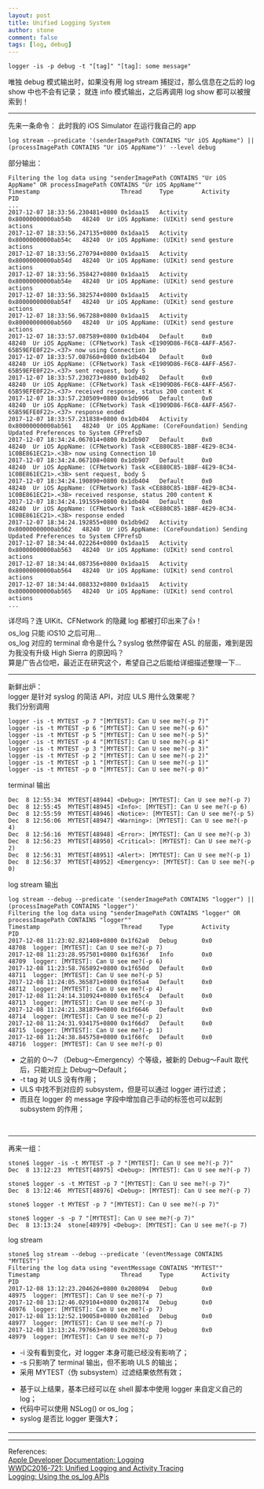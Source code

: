 ```yaml
---
layout: post
title: Unified Logging System
author: stone
comment: false
tags: [log, debug]
---
```


````shell
logger -is -p debug -t "[tag]" "[tag]: some message"
````
唯独 debug 模式输出时，如果没有用 log stream 捕捉过，那么信息在之后的 log show 中也不会有记录；
就连 info 模式输出，之后再调用 log show 都可以被搜索到！

---
先来一条命令：
此时我的 iOS Simulator 在运行我自己的 app
```shell
log stream --predicate '(senderImagePath CONTAINS "Ur iOS AppName") || (processImagePath CONTAINS "Ur iOS AppName")' --level debug
```
部分输出：
```
Filtering the log data using "senderImagePath CONTAINS "Ur iOS AppName" OR processImagePath CONTAINS "Ur iOS AppName""
Timestamp                       Thread     Type        Activity             PID    
...
2017-12-07 18:33:56.230481+0800 0x1daa15   Activity    0x80000000000ab54b   48240  Ur iOS AppName: (UIKit) send gesture actions
2017-12-07 18:33:56.247135+0800 0x1daa15   Activity    0x80000000000ab54c   48240  Ur iOS AppName: (UIKit) send gesture actions
2017-12-07 18:33:56.270794+0800 0x1daa15   Activity    0x80000000000ab54d   48240  Ur iOS AppName: (UIKit) send gesture actions
2017-12-07 18:33:56.358427+0800 0x1daa15   Activity    0x80000000000ab54e   48240  Ur iOS AppName: (UIKit) send gesture actions
2017-12-07 18:33:56.382574+0800 0x1daa15   Activity    0x80000000000ab54f   48240  Ur iOS AppName: (UIKit) send gesture actions
2017-12-07 18:33:56.967288+0800 0x1daa15   Activity    0x80000000000ab560   48240  Ur iOS AppName: (UIKit) send gesture actions
2017-12-07 18:33:57.087589+0800 0x1db404   Default     0x0                  48240  Ur iOS AppName: (CFNetwork) Task <E1909D86-F6C8-4AFF-A567-65B59EFE0F22>.<37> now using Connection 10
2017-12-07 18:33:57.087660+0800 0x1db404   Default     0x0                  48240  Ur iOS AppName: (CFNetwork) Task <E1909D86-F6C8-4AFF-A567-65B59EFE0F22>.<37> sent request, body S
2017-12-07 18:33:57.230273+0800 0x1db402   Default     0x0                  48240  Ur iOS AppName: (CFNetwork) Task <E1909D86-F6C8-4AFF-A567-65B59EFE0F22>.<37> received response, status 200 content K
2017-12-07 18:33:57.230509+0800 0x1db906   Default     0x0                  48240  Ur iOS AppName: (CFNetwork) Task <E1909D86-F6C8-4AFF-A567-65B59EFE0F22>.<37> response ended
2017-12-07 18:33:57.231838+0800 0x1db404   Activity    0x80000000000ab561   48240  Ur iOS AppName: (CoreFoundation) Sending Updated Preferences to System CFPrefsD
2017-12-07 18:34:24.067014+0800 0x1db907   Default     0x0                  48240  Ur iOS AppName: (CFNetwork) Task <CE880C85-1BBF-4E29-8C34-1C0BE861EC21>.<38> now using Connection 10
2017-12-07 18:34:24.067108+0800 0x1db907   Default     0x0                  48240  Ur iOS AppName: (CFNetwork) Task <CE880C85-1BBF-4E29-8C34-1C0BE861EC21>.<38> sent request, body S
2017-12-07 18:34:24.190890+0800 0x1db404   Default     0x0                  48240  Ur iOS AppName: (CFNetwork) Task <CE880C85-1BBF-4E29-8C34-1C0BE861EC21>.<38> received response, status 200 content K
2017-12-07 18:34:24.191559+0800 0x1db404   Default     0x0                  48240  Ur iOS AppName: (CFNetwork) Task <CE880C85-1BBF-4E29-8C34-1C0BE861EC21>.<38> response ended
2017-12-07 18:34:24.192855+0800 0x1db9d2   Activity    0x80000000000ab562   48240  Ur iOS AppName: (CoreFoundation) Sending Updated Preferences to System CFPrefsD
2017-12-07 18:34:44.022264+0800 0x1daa15   Activity    0x80000000000ab563   48240  Ur iOS AppName: (UIKit) send control actions
2017-12-07 18:34:44.087356+0800 0x1daa15   Activity    0x80000000000ab564   48240  Ur iOS AppName: (UIKit) send control actions
2017-12-07 18:34:44.088332+0800 0x1daa15   Activity    0x80000000000ab565   48240  Ur iOS AppName: (UIKit) send control actions
...
```

详尽吗？连 UIKit、CFNetwork 的隐藏 log 都被打印出来了👍！<br />
os_log 只能 iOS10 之后可用...<br />
os_log 对应的 terminal 命令是什么？syslog 依然停留在 ASL 的层面，难到是因为我没有升级 High Sierra 的原因吗？<br />
算是广告占位吧，最近正在研究这个，希望自己之后能给详细描述整理一下...<br />

---
新鲜出炉：<br />
logger 是针对 syslog 的简洁 API，对应 ULS 用什么效果呢？<br />
我们分别调用<br />
```
logger -is -t MYTEST -p 7 "[MYTEST]: Can U see me?(-p 7)"
logger -is -t MYTEST -p 6 "[MYTEST]: Can U see me?(-p 6)"
logger -is -t MYTEST -p 5 "[MYTEST]: Can U see me?(-p 5)"
logger -is -t MYTEST -p 4 "[MYTEST]: Can U see me?(-p 4)"
logger -is -t MYTEST -p 3 "[MYTEST]: Can U see me?(-p 3)"
logger -is -t MYTEST -p 2 "[MYTEST]: Can U see me?(-p 2)"
logger -is -t MYTEST -p 1 "[MYTEST]: Can U see me?(-p 1)"
logger -is -t MYTEST -p 0 "[MYTEST]: Can U see me?(-p 0)"
```
terminal 输出
```
Dec  8 12:55:34  MYTEST[48944] <Debug>: [MYTEST]: Can U see me?(-p 7)
Dec  8 12:55:45  MYTEST[48945] <Info>: [MYTEST]: Can U see me?(-p 6)
Dec  8 12:55:59  MYTEST[48946] <Notice>: [MYTEST]: Can U see me?(-p 5)
Dec  8 12:56:06  MYTEST[48947] <Warning>: [MYTEST]: Can U see me?(-p 4)
Dec  8 12:56:16  MYTEST[48948] <Error>: [MYTEST]: Can U see me?(-p 3)
Dec  8 12:56:23  MYTEST[48950] <Critical>: [MYTEST]: Can U see me?(-p 2)
Dec  8 12:56:31  MYTEST[48951] <Alert>: [MYTEST]: Can U see me?(-p 1)
Dec  8 12:56:37  MYTEST[48952] <Emergency>: [MYTEST]: Can U see me?(-p 0)
```
log stream 输出
```
log stream --debug --predicate '(senderImagePath CONTAINS "logger") || (processImagePath CONTAINS "logger")'
Filtering the log data using "senderImagePath CONTAINS "logger" OR processImagePath CONTAINS "logger""
Timestamp                       Thread     Type        Activity             PID    
2017-12-08 11:23:02.821408+0800 0x1f62a0   Debug       0x0                  48708  logger: [MYTEST]: Can U see me?(-p 7)
2017-12-08 11:23:28.957501+0800 0x1f636f   Info        0x0                  48709  logger: [MYTEST]: Can U see me?(-p 6)
2017-12-08 11:23:58.765892+0800 0x1f650d   Default     0x0                  48711  logger: [MYTEST]: Can U see me?(-p 5)
2017-12-08 11:24:05.365871+0800 0x1f65a4   Default     0x0                  48712  logger: [MYTEST]: Can U see me?(-p 4)
2017-12-08 11:24:14.310924+0800 0x1f65c4   Default     0x0                  48713  logger: [MYTEST]: Can U see me?(-p 3)
2017-12-08 11:24:21.381879+0800 0x1f6646   Default     0x0                  48714  logger: [MYTEST]: Can U see me?(-p 2)
2017-12-08 11:24:31.934175+0800 0x1f66d7   Default     0x0                  48715  logger: [MYTEST]: Can U see me?(-p 1)
2017-12-08 11:24:38.845758+0800 0x1f66fc   Default     0x0                  48716  logger: [MYTEST]: Can U see me?(-p 0)
```
+ 之前的 0～7 （Debug～Emergency）个等级，被新的 Debug～Fault 取代后，只能对应上 Debug～Default；
+ -t tag 对 ULS 没有作用；
+ ULS 中找不到对应的 subsystem，但是可以通过 logger 进行过滤；
+ 而且在 logger 的 message 字段中增加自己手动的标签也可以起到 subsystem 的作用；
<br />

---
再来一组：
```
stone$ logger -is -t MYTEST -p 7 "[MYTEST]: Can U see me?(-p 7)"
Dec  8 13:12:23  MYTEST[48975] <Debug>: [MYTEST]: Can U see me?(-p 7)

stone$ logger -s -t MYTEST -p 7 "[MYTEST]: Can U see me?(-p 7)"
Dec  8 13:12:46  MYTEST[48976] <Debug>: [MYTEST]: Can U see me?(-p 7)

stone$ logger -t MYTEST -p 7 "[MYTEST]: Can U see me?(-p 7)"

stone$ logger -s -p 7 "[MYTEST]: Can U see me?(-p 7)"
Dec  8 13:13:24  stone[48979] <Debug>: [MYTEST]: Can U see me?(-p 7)
```
log stream
```
stone$ log stream --debug --predicate '(eventMessage CONTAINS "MYTEST")'
Filtering the log data using "eventMessage CONTAINS "MYTEST""
Timestamp                       Thread     Type        Activity             PID    
2017-12-08 13:12:23.204626+0800 0x208094   Debug       0x0                  48975  logger: [MYTEST]: Can U see me?(-p 7)
2017-12-08 13:12:46.029104+0800 0x208174   Debug       0x0                  48976  logger: [MYTEST]: Can U see me?(-p 7)
2017-12-08 13:12:52.190058+0800 0x2081ed   Debug       0x0                  48977  logger: [MYTEST]: Can U see me?(-p 7)
2017-12-08 13:13:24.797663+0800 0x2083b2   Debug       0x0                  48979  logger: [MYTEST]: Can U see me?(-p 7)
```
+ -i 没有看到变化，对 logger 本身可能已经没有影响了；
+ -s 只影响了 terminal 输出，但不影响 ULS 的输出；
+ 采用 MYTEST（伪 subsystem）过滤结果依然有效；

* 基于以上结果，基本已经可以在 shell 脚本中使用 logger 来自定义自己的 log；
* 代码中可以使用 NSLog() or os_log；
* syslog 是否比 logger 更强大❓；

---

---
References: <br />
[Apple Developer Documentation: Logging](https://developer.apple.com/documentation/os/logging#2878594?language=objc)<br />
[WWDC2016-721: Unified Logging and Activity Tracing](https://developer.apple.com/videos/play/wwdc2016/721/)<br />
[Logging: Using the os_log APIs](https://developer.apple.com/library/content/samplecode/Logging/Introduction/Intro.html)<br />

